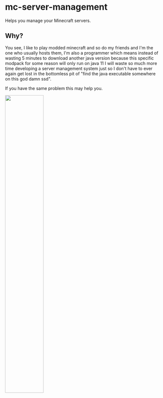 # mc-server-management
Helps you manage your Minecraft servers.

<h2>Why?</h2>
<p>You see, I like to play modded minecraft and so do my friends and I'm the one who usually hosts them, I'm also a programmer which means instead of wasting 5 minutes to download another java version because this specific modpack for some reason will only run on java 11 I will waste so much more time developing a server management system just so I don't have to ever again get lost in the bottomless pit of "find the java executable somewhere on this god damn ssd".</p>
<p>If you have the same problem this may help you.</p>


<img src="https://user-images.githubusercontent.com/73427833/198105453-1cffcdf5-52a7-4df4-b47a-39c2272691d7.png" width="50%">
